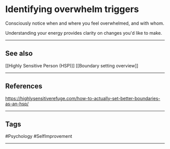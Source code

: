 # Identifying overwhelm triggers

Consciously notice when and where you feel overwhelmed, and with whom.

Understanding your energy provides clarity on changes you'd like to make.

---
## See also

[[Highly Sensitive Person (HSP)]]
[[Boundary setting overview]]

---
## References

https://highlysensitiverefuge.com/how-to-actually-set-better-boundaries-as-an-hsp/

---
## Tags

#Psychology #SelfImprovement 

---
